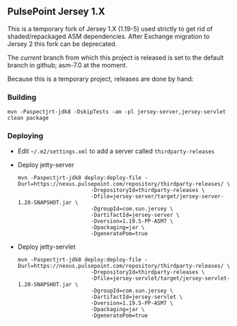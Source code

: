 ## PulsePoint Jersey 1.X

This is a temporary fork of Jersey 1.X (1.19-5) used strictly to get rid of shaded/repackaged ASM dependencies.
After Exchange migration to Jersey 2 this fork can be deprecated.

The *current* branch from which this project is released is set to the default branch in github; asm-7.0 at the moment.

Because this is a temporary project, releases are done by hand:

### Building

`mvn -Paspectjrt-jdk8 -DskipTests -am -pl jersey-server,jersey-servlet clean package`

### Deploying

* Edit `~/.m2/settings.xml` to add a server called `thirdparty-releases`
* Deploy jetty-server
    ```
    mvn -Paspectjrt-jdk8 deploy:deploy-file -Durl=https://nexus.pulsepoint.com/repository/thirdparty-releases/ \
                           -DrepositoryId=thirdparty-releases \
                           -Dfile=jersey-server/target/jersey-server-1.20-SNAPSHOT.jar \
                           -DgroupId=com.sun.jersey \
                           -DartifactId=jersey-server \
                           -Dversion=1.19.5-PP-ASM7 \
                           -Dpackaging=jar \
                           -DgeneratePom=true
    ```

* Deploy jetty-servlet
    ```
    mvn -Paspectjrt-jdk8 deploy:deploy-file -Durl=https://nexus.pulsepoint.com/repository/thirdparty-releases/ \
                           -DrepositoryId=thirdparty-releases \
                           -Dfile=jersey-servlet/target/jersey-servlet-1.20-SNAPSHOT.jar \
                           -DgroupId=com.sun.jersey \
                           -DartifactId=jersey-servlet \
                           -Dversion=1.19.5-PP-ASM7 \
                           -Dpackaging=jar \
                           -DgeneratePom=true
    ```